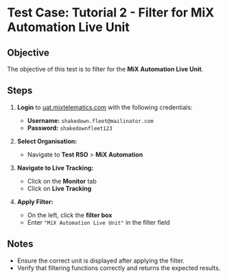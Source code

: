 # Test Case: Tutorial 2 - Filter for MiX Automation Live Unit  

## Objective  

The objective of this test is to filter for the **MiX Automation Live Unit**.  

## Steps  

1. **Login** to [uat.mixtelematics.com](https://uat.mixtelematics.com) with the following credentials:  
   - **Username:** `shakedown.fleet@mailinator.com`  
   - **Password:** `shakedownfleet123`

2. **Select Organisation:**  
   - Navigate to **Test RSO** > **MiX Automation**  

3. **Navigate to Live Tracking:**  
   - Click on the **Monitor** tab  
   - Click on **Live Tracking**  

4. **Apply Filter:**  
   - On the left, click the **filter box**  
   - Enter `"MiX Automation Live Unit"` in the filter field  

## Notes  

- Ensure the correct unit is displayed after applying the filter.  
- Verify that filtering functions correctly and returns the expected results.  
